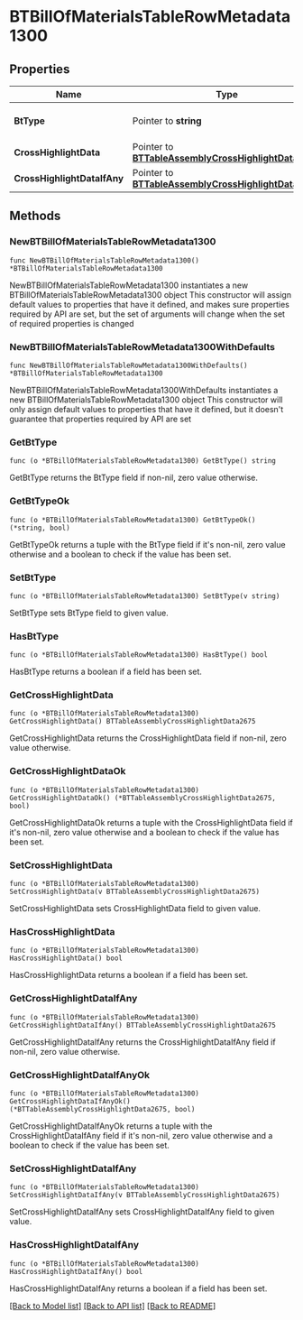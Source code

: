# BTBillOfMaterialsTableRowMetadata1300

## Properties

Name | Type | Description | Notes
------------ | ------------- | ------------- | -------------
**BtType** | Pointer to **string** | Type of JSON object. | [optional] 
**CrossHighlightData** | Pointer to [**BTTableAssemblyCrossHighlightData2675**](BTTableAssemblyCrossHighlightData2675.md) |  | [optional] 
**CrossHighlightDataIfAny** | Pointer to [**BTTableAssemblyCrossHighlightData2675**](BTTableAssemblyCrossHighlightData2675.md) |  | [optional] 

## Methods

### NewBTBillOfMaterialsTableRowMetadata1300

`func NewBTBillOfMaterialsTableRowMetadata1300() *BTBillOfMaterialsTableRowMetadata1300`

NewBTBillOfMaterialsTableRowMetadata1300 instantiates a new BTBillOfMaterialsTableRowMetadata1300 object
This constructor will assign default values to properties that have it defined,
and makes sure properties required by API are set, but the set of arguments
will change when the set of required properties is changed

### NewBTBillOfMaterialsTableRowMetadata1300WithDefaults

`func NewBTBillOfMaterialsTableRowMetadata1300WithDefaults() *BTBillOfMaterialsTableRowMetadata1300`

NewBTBillOfMaterialsTableRowMetadata1300WithDefaults instantiates a new BTBillOfMaterialsTableRowMetadata1300 object
This constructor will only assign default values to properties that have it defined,
but it doesn't guarantee that properties required by API are set

### GetBtType

`func (o *BTBillOfMaterialsTableRowMetadata1300) GetBtType() string`

GetBtType returns the BtType field if non-nil, zero value otherwise.

### GetBtTypeOk

`func (o *BTBillOfMaterialsTableRowMetadata1300) GetBtTypeOk() (*string, bool)`

GetBtTypeOk returns a tuple with the BtType field if it's non-nil, zero value otherwise
and a boolean to check if the value has been set.

### SetBtType

`func (o *BTBillOfMaterialsTableRowMetadata1300) SetBtType(v string)`

SetBtType sets BtType field to given value.

### HasBtType

`func (o *BTBillOfMaterialsTableRowMetadata1300) HasBtType() bool`

HasBtType returns a boolean if a field has been set.

### GetCrossHighlightData

`func (o *BTBillOfMaterialsTableRowMetadata1300) GetCrossHighlightData() BTTableAssemblyCrossHighlightData2675`

GetCrossHighlightData returns the CrossHighlightData field if non-nil, zero value otherwise.

### GetCrossHighlightDataOk

`func (o *BTBillOfMaterialsTableRowMetadata1300) GetCrossHighlightDataOk() (*BTTableAssemblyCrossHighlightData2675, bool)`

GetCrossHighlightDataOk returns a tuple with the CrossHighlightData field if it's non-nil, zero value otherwise
and a boolean to check if the value has been set.

### SetCrossHighlightData

`func (o *BTBillOfMaterialsTableRowMetadata1300) SetCrossHighlightData(v BTTableAssemblyCrossHighlightData2675)`

SetCrossHighlightData sets CrossHighlightData field to given value.

### HasCrossHighlightData

`func (o *BTBillOfMaterialsTableRowMetadata1300) HasCrossHighlightData() bool`

HasCrossHighlightData returns a boolean if a field has been set.

### GetCrossHighlightDataIfAny

`func (o *BTBillOfMaterialsTableRowMetadata1300) GetCrossHighlightDataIfAny() BTTableAssemblyCrossHighlightData2675`

GetCrossHighlightDataIfAny returns the CrossHighlightDataIfAny field if non-nil, zero value otherwise.

### GetCrossHighlightDataIfAnyOk

`func (o *BTBillOfMaterialsTableRowMetadata1300) GetCrossHighlightDataIfAnyOk() (*BTTableAssemblyCrossHighlightData2675, bool)`

GetCrossHighlightDataIfAnyOk returns a tuple with the CrossHighlightDataIfAny field if it's non-nil, zero value otherwise
and a boolean to check if the value has been set.

### SetCrossHighlightDataIfAny

`func (o *BTBillOfMaterialsTableRowMetadata1300) SetCrossHighlightDataIfAny(v BTTableAssemblyCrossHighlightData2675)`

SetCrossHighlightDataIfAny sets CrossHighlightDataIfAny field to given value.

### HasCrossHighlightDataIfAny

`func (o *BTBillOfMaterialsTableRowMetadata1300) HasCrossHighlightDataIfAny() bool`

HasCrossHighlightDataIfAny returns a boolean if a field has been set.


[[Back to Model list]](../README.md#documentation-for-models) [[Back to API list]](../README.md#documentation-for-api-endpoints) [[Back to README]](../README.md)


